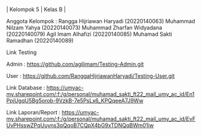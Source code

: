 | Kelompok 5 | Kelas B |

Anggota Kelompok :
Rangga Hijriawan Haryadi (20220140063)
Muhammad Nilzam Yahya (20220140073)
Muhammad Zharfan Widyadana (20220140079)
Agil Imam Alhafizi (20220140085)
Muhamad Sakti Ramadhan (20220140089)


Link Testing 


Admin : https://github.com/agilimam/Testing-Admin.git


User : https://github.com/RanggaHijriawanHaryadi/Testing-User.git


Link Database : https://umyac-my.sharepoint.com/:f:/g/personal/muhamad_sakti_ft22_mail_umy_ac_id/En1PpjUgqU5Bg5orob-9VzkB-7e5PsLx6_KPQqeeA7J9Ww

Link Laporan/Report : https://umyac-my.sharepoint.com/:f:/g/personal/muhamad_sakti_ft22_mail_umy_ac_id/EvFUvPHsswZPqUuyns3qQqoB7CQpX4bG9xTDNQqBWm01iw
